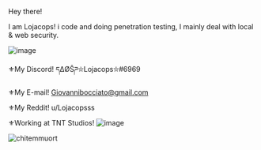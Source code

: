 Hey there! 

I am Lojacops! i code and doing penetration testing, I mainly deal with local & web security.

![image](https://user-images.githubusercontent.com/68278515/116513600-24408380-a8ca-11eb-827e-d06ed63cde49.png)

⚜My Discord! དΔØŜཌ⛥Lojacops⛥#6969

⚜My E-mail! Giovannibocciato@gmail.com

⚜My Reddit! u/Lojacopsss

⚜Working at TNT Studios! ![image](https://user-images.githubusercontent.com/68278515/114585830-56c06e80-9c84-11eb-8603-83012fbfe189.png)

![chitemmuort](https://github-readme-stats.vercel.app/api?username=Lojacops&show_icons=true&theme=merko)

